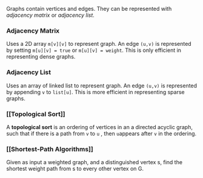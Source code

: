 Graphs contain vertices and edges. They can be represented with *adjacency matrix* or *adjacency list*.

### Adjacency Matrix
Uses a 2D array `m[v][v]` to represent graph. An edge `(u,v)` is represented by setting `m[u][v] = true` or `m[u][v] = weight`. This is only efficient in representing dense graphs.

### Adjacency List
Uses an array of linked list to represent graph. An edge `(u,v)` is represented by appending `v` to `list[u]`. This is more efficient in representing sparse graphs.

### [[Topological Sort]]
A **topological sort** is an ordering of vertices in an a directed acyclic graph, such that if there is a path from `v` to `u` , then `u`appears after `v` in the ordering.

### [[Shortest-Path Algorithms]]
Given as input a weighted graph, and a distinguished vertex s, find the shortest weight path from s to every other vertex on G.

